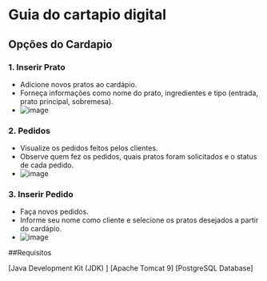 # Guia do cartapio digital


## Opções do Cardapio


### 1. Inserir Prato
- Adicione novos pratos ao cardápio.
- Forneça informações como nome do prato, ingredientes e tipo (entrada, prato principal, sobremesa).
- ![image](https://github.com/caioricardop/Faculdade/assets/83782001/38a0400f-ab16-4d9d-933f-50e3dab79c94)


### 2. Pedidos
- Visualize os pedidos feitos pelos clientes.
- Observe quem fez os pedidos, quais pratos foram solicitados e o status de cada pedido.
- ![image](https://github.com/caioricardop/Faculdade/assets/83782001/9dce6138-c1ac-4f9a-9799-7a97c6e21433)




### 3. Inserir Pedido
- Faça novos pedidos.
- Informe seu nome como cliente e selecione os pratos desejados a partir do cardápio.
- ![image](https://github.com/caioricardop/Faculdade/assets/83782001/1068bcd5-c2d8-44bd-b0bf-a45604d90e26)

##Requisitos

[Java Development Kit (JDK) ]
[Apache Tomcat 9]
[PostgreSQL Database]
